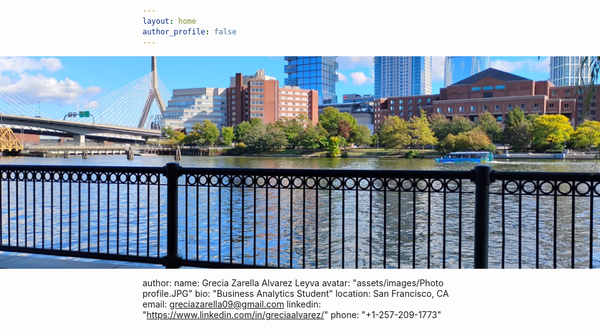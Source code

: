 ```yaml
---
layout: home
author_profile: false
---
```


<!-- Banner Section -->
<div style="width:100vw;position:relative;left:50%;right:50%;margin-left:-50vw;margin-right:-50vw;overflow:hidden;">
  <img src="/assets/images/ca2a5e10-69a5-4e0e-9d59-bdee896c978e.jpg" alt="San Francisco Skyline" style="display:block;width:100vw;max-width:100vw;height:340px;object-fit:cover;margin:0 auto;">
</div>

author:
  name: Grecia Zarella Alvarez Leyva
  avatar: "assets/images/Photo profile.JPG"
  bio: "Business Analytics Student"
  location: San Francisco, CA
  email: greciazarella09@gmail.com
  linkedin: "https://www.linkedin.com/in/greciaalvarez/"
  phone: "+1-257-209-1773"

